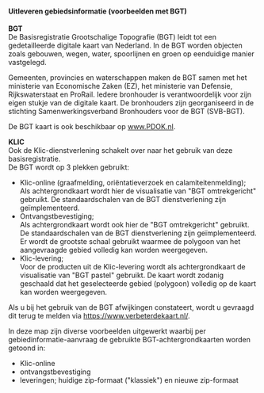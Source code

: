 #### Uitleveren gebiedsinformatie (voorbeelden met BGT)

**BGT**  \
De Basisregistratie Grootschalige Topografie (BGT) leidt tot een gedetailleerde digitale kaart van Nederland. In de BGT worden objecten zoals gebouwen, wegen, water, spoorlijnen en groen op eenduidige manier vastgelegd.

Gemeenten, provincies en waterschappen maken de BGT samen met het ministerie van Economische Zaken (EZ), het ministerie van Defensie, Rijkswaterstaat en ProRail. Iedere bronhouder is verantwoordelijk voor zijn eigen stukje van de digitale kaart. De bronhouders zijn georganiseerd in de stichting Samenwerkingsverband Bronhouders voor de BGT (SVB-BGT).

De BGT kaart is ook beschikbaar op www.PDOK.nl.

**KLIC**  \
Ook de Klic-dienstverlening schakelt over naar het gebruik van deze basisregistratie.  \
De BGT wordt op 3 plekken gebruikt:
- Klic-online (graafmelding, oriëntatieverzoek en calamiteitenmelding);  \
Als achtergrondkaart wordt hier de visualisatie van "BGT omtrekgericht" gebruikt. De standaardschalen van de BGT dienstverlening zijn geïmplementeerd.
- Ontvangstbevestiging;   \
Als achtergrondkaart wordt ook hier de "BGT omtrekgericht" gebruikt. De standaardschalen van de BGT dienstverlening zijn geïmplementeerd. Er wordt de grootste schaal gebruikt waarmee de polygoon van het aangevraagde gebied volledig kan worden weergegeven.
- Klic-levering;  \
Voor de producten uit de Klic-levering wordt als achtergrondkaart de visualisatie van "BGT pastel" gebruikt. De kaart wordt zodanig geschaald dat het geselecteerde gebied (polygoon) volledig op de kaart kan worden weergegeven.

Als u bij het gebruik van de BGT afwijkingen constateert, wordt u gevraagd dit terug te melden via https://www.verbeterdekaart.nl/.

In deze map zijn diverse voorbeelden uitgewerkt waarbij per gebiedinformatie-aanvraag de gebruikte BGT-achtergrondkaarten worden getoond in:
- Klic-online
- ontvangstbevestiging
- leveringen; huidige zip-formaat ("klassiek") en nieuwe zip-formaat